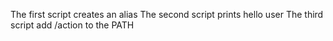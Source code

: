 The first script creates an alias
The second script prints hello user
The third script add /action to the PATH
